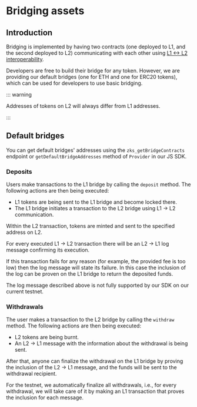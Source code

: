 # Bridging assets

## Introduction

Bridging is implemented by having two contracts 
(one deployed to L1, and the second deployed to L2)
communicating with each other using [L1 <-> L2 interoperability](./l1-l2-interop.md).

Developers are free to build their bridge for any token.
However, we are providing our default bridges (one for ETH and one for ERC20 tokens), which can be used for developers to use basic bridging.

::: warning

Addresses of tokens on L2 will always differ from L1 addresses.

:::


## Default bridges

You can get default bridges' addresses using the `zks_getBridgeContracts` endpoint or `getDefaultBridgeAddresses` method of `Provider` in our JS SDK.

### Deposits

Users make transactions to the L1 bridge by calling the `deposit` method. The following actions are then being executed:

- L1 tokens are being sent to the L1 bridge and become locked there.
- The L1 bridge initiates a transaction to the L2 bridge using L1 -> L2 communication.

Within the L2 transaction, tokens are minted and sent to the specified address on L2.

For every executed L1 -> L2 transaction there will be an L2 -> L1 log message confirming its execution.

If this transaction fails for any reason (for example, the provided fee is too low)
then the log message will state its failure.
In this case the inclusion of the log can be proven on the L1 bridge to return the deposited funds.

The log message described above is not fully supported by our SDK on our current testnet.

### Withdrawals

The user makes a transaction to the L2 bridge by calling the `withdraw` method. The following actions are then being executed:

- L2 tokens are being burnt.
- An L2 -> L1 message with the information about the withdrawal is being sent.

After that, anyone can finalize the withdrawal on the L1 bridge by proving the inclusion of the L2 -> L1 message, and the funds will be sent to the withdrawal recipient.

For the testnet, we automatically finalize all withdrawals,
i.e., for every withdrawal, we will take care of it by making an L1 transaction that proves the inclusion for each message.
